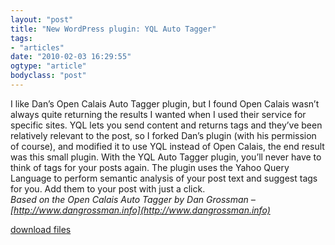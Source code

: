 ```yaml
---
layout: "post"
title: "New WordPress plugin: YQL Auto Tagger"
tags: 
- "articles"
date: "2010-02-03 16:29:55"
ogtype: "article"
bodyclass: "post"
---
```


I like Dan’s Open Calais Auto Tagger plugin, but I found Open Calais wasn’t always quite returning the results I wanted when I used their service for specific sites. YQL lets you send content and returns tags and they’ve been relatively relevant to the post, so I forked Dan’s plugin (with his permission of course), and modified it to use YQL instead of Open Calais, the end result was this small plugin. With the YQL Auto Tagger plugin, you’ll never have to think of tags for your posts again. The plugin uses the Yahoo Query Language to perform semantic analysis of your post text and suggest tags for you. Add them to your post with just a click.  
*Based on the Open Calais Auto Tagger by Dan Grossman – [http://www.dangrossman.info](http://www.dangrossman.info)*

[download files](http://wordpress.org/extend/plugins/yql-auto-tagger/)